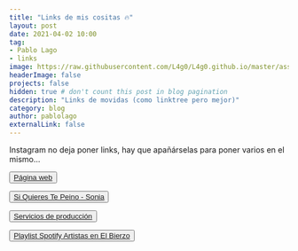 ```yaml
---
title: "Links de mis cositas 🔥"
layout: post
date: 2021-04-02 10:00
tag:
- Pablo Lago
- links
image: https://raw.githubusercontent.com/L4g0/L4g0.github.io/master/assets/images/links.jpg
headerImage: false
projects: false
hidden: true # don't count this post in blog pagination
description: "Links de movidas (como linktree pero mejor)"
category: blog
author: pablolago
externalLink: false
---
```


Instagram no deja poner links, hay que apañárselas para poner varios en el mismo...

<div class=links>
<button><a href="https://pablolago.es">Página web</a></button>

<button><a href="https://www.youtube.com/watch?v=4CgRB15LCm4&list=PLa780S15kHCWuizNL8waM-daxOZ1MqTxO&index=1">Si Quieres Te Peino - Sonia</a></button>

<button><a href="https://pablolago.es/lagoproduce">Servicios de producción</a></button>

<button><a href="https://open.spotify.com/playlist/5rSP1Kp1SJww9WORx0H0la?si=b0be107aec4348ea">Playlist Spotify Artistas en El Bierzo</a></button>
  
</div>

